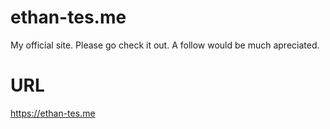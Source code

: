 # ethan-tes.me
My official site. Please go check it out. A follow would be much apreciated.
# URL
https://ethan-tes.me
